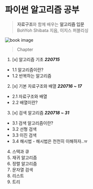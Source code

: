 # 파이썬 알고리즘 공부

> **자료구조**와 함께 배우는 **알고리즘 입문**<br>
> BohYoh Shibata 지음, 이지스 퍼블리싱

![book image](http://image.kyobobook.co.kr/images/book/xlarge/727/x9791163031727.jpg)

<!-- chapter list -->

> Chapter

1. [x] 알고리즘 기초 **_220715_**

- 1.1 알고리즘이란?
- 1.2 반복하는 알고리즘

2. [x] 기본 자료구조와 배열 **_220716 ~ 17_**

- 2.1 자료구조와 배열
- 2.2 배열이란?

3. [x] 검색 알고리즘 **_220718 ~ 31_**

- 3.1 검색 알고리즘이란?
- 3.2 선형 검색
- 3.3 이진 검색
- 3.4 해시법 - 해시법은 천천히 이해하자..ㅠ

4. 스택과 큐
5. 재귀 알고리즘
6. 정렬 알고리즘
7. 문자열 검색
8. 리스트
9. 트리
